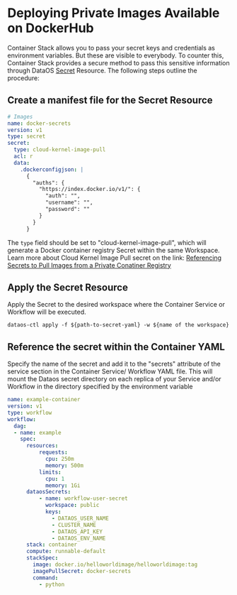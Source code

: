 # Deploying Private Images Available on DockerHub

Container Stack allows you to pass your secret keys and credentials as environment variables. But these are visible to everybody. To counter this, Container Stack provides a secure method to pass this sensitive information through DataOS [Secret](/resources/secret/) Resource. The following steps outline the procedure:

## Create a manifest file for the Secret Resource

```yaml
# Images
name: docker-secrets
version: v1
type: secret
secret:
  type: cloud-kernel-image-pull
  acl: r
  data:
    .dockerconfigjson: |
      {
        "auths": {
          "https://index.docker.io/v1/": {
            "auth": "",
            "username": "",
            "password": ""
          }
        }
      }
```

The `type` field should be set to "cloud-kernel-image-pull", which will generate a Docker container registry Secret within the same Workspace. Learn more about Cloud Kernel Image Pull secret on the link: [Referencing Secrets to Pull Images from a Private Conatiner Registry](/resources/secret/#referencing-secrets-to-pull-images-from-private-container-registry)

## Apply the Secret Resource

Apply the Secret to the desired workspace where the Container Service or Workflow will be executed.

```shell
dataos-ctl apply -f ${path-to-secret-yaml} -w ${name of the workspace}
```

## Reference the secret within the Container YAML

Specify the name of the secret and add it to the "secrets" attribute of the service section in the Container Service/ Workflow YAML file. This will mount the Dataos secret directory on each replica of your Service and/or Workflow in the directory specified by the environment variable

```yaml
name: example-container
version: v1
type: workflow
workflow:
  dag:
  - name: example
    spec:
      resources:
          requests:
            cpu: 250m
            memory: 500m
          limits:
            cpu: 1
            memory: 1Gi
      dataosSecrets:
          - name: workflow-user-secret
            workspace: public
            keys:
              - DATAOS_USER_NAME
              - CLUSTER_NAME
              - DATAOS_API_KEY
              - DATAOS_ENV_NAME
      stack: container
      compute: runnable-default
      stackSpec:
        image: docker.io/helloworldimage/helloworldimage:tag
        imagePullSecret: docker-secrets
        command:
          - python
```